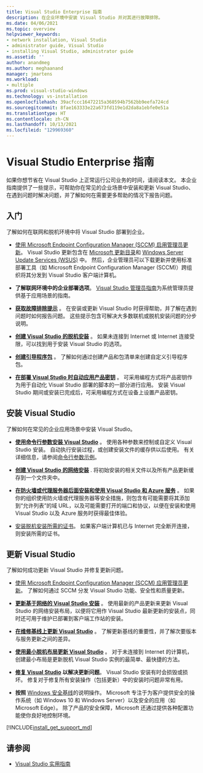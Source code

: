 ```yaml
---
title: Visual Studio Enterprise 指南
description: 在企业环境中安装 Visual Studio 并对其进行故障排除。
ms.date: 04/06/2021
ms.topic: overview
helpviewer_keywords:
- network installation, Visual Studio
- administrator guide, Visual Studio
- installing Visual Studio, administrator guide
ms.assetid: ''
author: anandmeg
ms.author: meghaanand
manager: jmartens
ms.workload:
- multiple
ms.prod: visual-studio-windows
ms.technology: vs-installation
ms.openlocfilehash: 39acfccc16472215a368594b7562bb9eefa724cd
ms.sourcegitcommit: 8fae163333e22a673fd119e1d2da8a1ebfe0e51a
ms.translationtype: HT
ms.contentlocale: zh-CN
ms.lasthandoff: 10/13/2021
ms.locfileid: "129969360"
---
```

# <a name="visual-studio-enterprise-guide"></a>Visual Studio Enterprise 指南
如果你想节省在 Visual Studio 上正常运行公司业务的时间，请阅读本文。 本企业指南提供了一些提示，可帮助你在常见的企业场景中安装和更新 Visual Studio、在遇到问题时解决问题，并了解如何在需要更多帮助的情况下报告问题。 

## <a name="get-started"></a>入门 
了解如何在联网和脱机环境中将 Visual Studio 部署到企业。

- [使用 Microsoft Endpoint Configuration Manager (SCCM) 启用管理员更新](enabling-administrator-updates.md)。  Visual Studio 更新包含在 [Microsoft 更新目录](https://www.catalog.update.microsoft.com/Home.aspx)和 [Windows Server Update Services (WSUS)](/windows-server/administration/windows-server-update-services/get-started/windows-server-update-services-wsus) 中。 然后，企业管理员可以下载更新并使用标准部署工具（如 Microsoft Endpoint Configuration Manager (SCCM)）跨组织将其分发到 Visual Studio 客户端计算机。

- **了解联网环境中的企业部署选项**。 [Visual Studio 管理员指南](visual-studio-administrator-guide.md)为系统管理员提供基于应用场景的指南。 

- **[获取故障排除提示](troubleshooting-installation-issues.md)** 。 在安装或更新 Visual Studio 时获得帮助，并了解在遇到问题时如何报告问题。 这些提示包含可解决大多数联机或脱机安装问题的分步说明。 

- **[创建 Visual Studio 的脱机安装](create-an-offline-installation-of-visual-studio.md)** 。 如果未连接到 Internet 或 Internet 连接受限，可以找到用于安装 Visual Studio 的选项。 

- **[创建引导程序包](../deployment/creating-bootstrapper-packages.md)** 。 了解如何通过创建产品和包清单来创建自定义引导程序包。 

- **[在部署 Visual Studio 时自动应用产品密钥](automatically-apply-product-keys-when-deploying-visual-studio.md)** 。 可采用编程方式将产品密钥作为用于自动化 Visual Studio 部署的脚本的一部分进行应用。 安装 Visual Studio 期间或安装已完成后，可采用编程方式在设备上设置产品密钥。 

## <a name="install-visual-studio"></a>安装 Visual Studio 

了解如何在常见的企业应用场景中安装 Visual Studio。 

- **[使用命令行参数安装 Visual Studio](use-command-line-parameters-to-install-visual-studio.md)** 。 使用各种参数来控制或自定义 Visual Studio 安装。 自动执行安装过程，或创建安装文件的缓存供以后使用。 有关详细信息，请参阅[命令行参数示例](command-line-parameter-examples.md)。

- **[创建 Visual Studio 的网络安装](create-a-network-installation-of-visual-studio.md)** . 将初始安装的相关文件以及所有产品更新缓存到一个文件夹中。 

- **[在防火墙或代理服务器后面安装和使用 Visual Studio 和 Azure 服务](install-and-use-visual-studio-behind-a-firewall-or-proxy-server.md)** 。 如果你的组织使用防火墙或代理服务器等安全措施，则包含有可能需要将其添加到“允许列表”的域 URL，以及可能需要打开的端口和协议，以便在安装和使用 Visual Studio 以及 Azure 服务时获得最佳体验。 

- [安装脱机安装所需的证书](../install/install-certificates-for-visual-studio-offline.md)。 如果客户端计算机已与 Internet 完全断开连接，则安装所需的证书。

## <a name="update-visual-studio"></a>更新 Visual Studio 

了解如何成功更新 Visual Studio 并修复更新问题。 

- [使用 Microsoft Endpoint Configuration Manager (SCCM) 应用管理员更新](../install/applying-administrator-updates.md)。 了解如何通过 SCCM 分发 Visual Studio 功能、安全性和质量更新。 

- **[更新基于网络的 Visual Studio 安装](update-a-network-installation-of-visual-studio.md)** 。 使用最新的产品更新来更新 Visual Studio 的网络安装布局，以便将它用作 Visual Studio 最新更新的安装点，同时还可用于维护已部署到客户端工作站的安装。

- **[在维修基线上更新 Visual Studio](update-servicing-baseline.md)** 。 了解更新基线的重要性，并了解次要版本与服务更新之间的差异。 

- **[使用最小脱机布局更新 Visual Studio](update-minimal-layout.md)** 。 对于未连接到 Internet 的计算机，创建最小布局是更新脱机 Visual Studio 实例的最简单、最快捷的方法。

- **[修复 Visual Studio](repair-visual-studio.md) 以解决更新问题**。 Visual Studio 安装有时会损毁或损坏。 修复对于修复所有安装操作（包括更新）中的安装时问题非常有用。 

- **按照** [Windows 安全基线](/windows/security/threat-protection/windows-security-baselines)的说明操作。 Microsoft 专注于为客户提供安全的操作系统（如 Windows 10 和 Windows Server）以及安全的应用（如 Microsoft Edge）。 除了产品的安全保障，Microsoft 还通过提供各种配置功能使你良好地控制环境。 

[!INCLUDE[install_get_support_md](includes/install_get_support_md.md)]

## <a name="see-also"></a>请参阅 

- [Visual Studio 实用指南](../ide/productivity-features.md)

